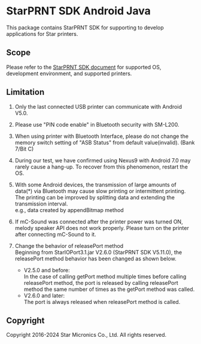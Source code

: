 # StarPRNT SDK Android Java

This package contains StarPRNT SDK for supporting to develop applications for Star printers.

## Scope

Please refer to the [StarPRNT SDK document](https://www.star-m.jp/starprntsdk-oml-android.html) for supported OS, development environment, and supported printers.

## Limitation
1. Only the last connected USB printer can communicate with Android V5.0.

2. Please use "PIN code enable" in Bluetooth security with SM-L200.

3. When using printer with Bluetooth Interface, please do not change the memory switch setting of "ASB Status" from default value(invalid). (Bank 7/Bit C)

4. During our test, we have confirmed using Nexus9 with Android 7.0 may rarely cause a hang-up. To recover from this phenomenon, restart the OS.

5. With some Android devices, the transmission of large amounts of data(*) via Bluetooth may cause slow printing or intermittent printing. The printing can be improved by splitting data and extending the transmission interval.  
e.g., data created by appendBitmap method

6. If mC-Sound was connected after the printer power was turned ON, melody speaker API does not work properly. Please turn on the printer after connecting mC-Sound to it.

7. Change the behavior of releasePort method  
Beginning from StarIOPort3.1.jar V2.6.0 (StarPRNT SDK V5.11.0), the releasePort method behavior has been changed as shown below.
    - V2.5.0 and before:  
    In the case of calling getPort method multiple times before calling releasePort method, the port is released by calling releasePort method the same number of times as the getPort method was called.
    - V2.6.0 and later:  
    The port is always released when releasePort method is called.

## Copyright

Copyright 2016-2024 Star Micronics Co., Ltd. All rights reserved.
